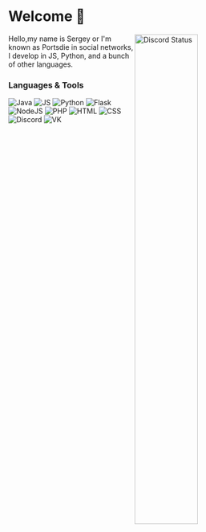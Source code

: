 # Welcome 👋

<a href="https://discord.com/users/967308327367364648" target="_blank">
  <img width="50%" align="right" alt="Discord Status" src="https://lanyard.cnrad.dev/api/967308327367364648?theme=light&borderRadius=5px">
<a />

Hello,my name is Sergey or I'm known as Portsdie in social networks, I develop in JS, Python, and a bunch of other languages.

### Languages & Tools
<img alt="Java" src="https://img.icons8.com/color/344/java-coffee-cup-logo--v1.png"/> <img alt="JS" src="https://img.icons8.com/color/2x/javascript.png"/> <img alt="Python" src="https://img.icons8.com/color/2x/python.png"/> <img alt="Flask" src="https://img.icons8.com/ios/2x/flask.png"/> <img alt="NodeJS" src="https://img.icons8.com/fluency/2x/node-js.png"/> <img alt="PHP" src="https://img.icons8.com/dusk/2x/php-logo.png"/> <img alt="HTML" src="https://img.icons8.com/color/2x/html-5.png"/> <img alt="CSS" src="https://img.icons8.com/color/2x/css3.png"/> <img alt="Discord" src="https://img.icons8.com/color/2x/discord-logo.png"/> <img alt="VK" src="https://img.icons8.com/color/2x/vk-circled--v2.png"/> 
